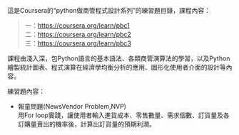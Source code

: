 這是Coursera的“python做商管程式設計系列”的練習題目錄，課程內容：</br>
>一：https://coursera.org/learn/pbc1<br />
二：https://coursera.org/learn/pbc2<br />
三：https://coursera.org/learn/pbc3<br />

課程由淺入深，包Python語言的基本語法、各類商管演算法的學習，以及Python 繪製統計圖表、程式演算在經濟學均衡分析的應用、圖形化使用者介面的設計等內容。

練習題內容：
* 報童問題(NewsVendor Problem,NVP) </br>
用For loop實踐，讓使用者輸入進貨成本、零售數量、需求個數、訂貨量及各訂購量賣出的機率後，計算出訂貨量的預期利潤。
